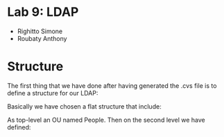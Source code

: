 # Lab 9: LDAP

- Righitto Simone
- Roubaty Anthony

# Structure

The first thing that we have done after having generated the .cvs file is to define a structure for our LDAP:

Basically we have chosen a flat structure that include:

As top-level an OU named People.
Then on the second level we have defined: 